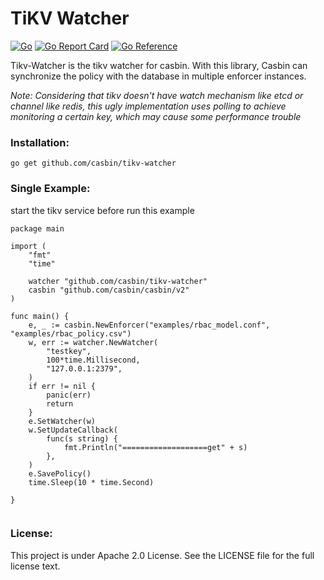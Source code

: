 # TiKV Watcher

[![Go](https://github.com/casbin/tikv-watcher/actions/workflows/go.yml/badge.svg)](https://github.com/casbin/tikv-watcher/actions/workflows/go.yml)
[![Go Report Card](https://goreportcard.com/badge/github.com/casbin/tikv-watcher)](https://goreportcard.com/report/github.com/casbin/tikv-watcher)
[![Go Reference](https://pkg.go.dev/badge/github.com/casbin/tikv-watcher.svg)](https://pkg.go.dev/github.com/casbin/tikv-watcher)

Tikv-Watcher is the tikv watcher for casbin. With this library, Casbin can synchronize the policy with the database in multiple enforcer instances.

*Note: Considering that tikv doesn't have watch mechanism like etcd or channel like redis, this ugly implementation uses polling to achieve monitoring a certain key, which may cause some performance trouble*

### Installation: 
```shell
go get github.com/casbin/tikv-watcher
```

### Single Example:
start the tikv service before run this example
```golang
package main

import (
	"fmt"
	"time"

	watcher "github.com/casbin/tikv-watcher"
	casbin "github.com/casbin/casbin/v2"
)

func main() {
	e, _ := casbin.NewEnforcer("examples/rbac_model.conf", "examples/rbac_policy.csv")
	w, err := watcher.NewWatcher(
		"testkey",
		100*time.Millisecond,
		"127.0.0.1:2379",
	)
	if err != nil {
		panic(err)
		return
	}
	e.SetWatcher(w)
	w.SetUpdateCallback(
		func(s string) {
			fmt.Println("===================get" + s)
		},
	)
	e.SavePolicy()
	time.Sleep(10 * time.Second)

}


```
### License:
This project is under Apache 2.0 License. See the LICENSE file for the full license text.

